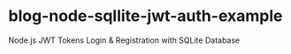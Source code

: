 # blog-node-sqllite-jwt-auth-example
Node.js JWT Tokens Login &amp; Registration with SQLite Database
